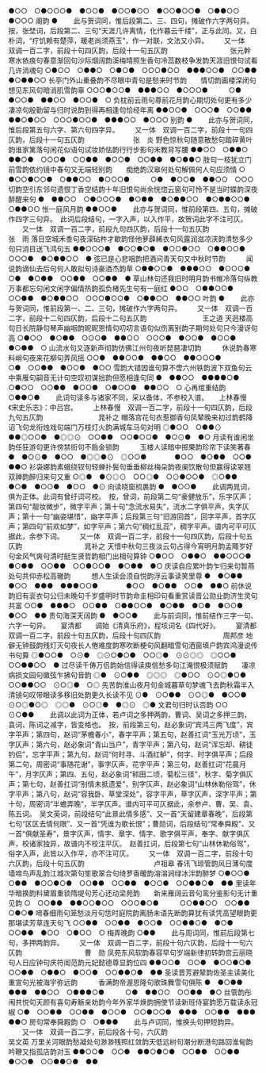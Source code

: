 <!-- { "loadSidebar": true } -->
●○○　○●○○○●　●○○●　●○○●○○　●○○●○○●　○●●○○　●○○○
阁韵
●
   　　此与贺词同，惟后段第二、三、四句，摊破作六字两句异。　按，张埜词，后段第二、三句“天涯几许离情，化作暮云千缕”，正与此同。又，白朴词，“疗饥赖有楚萍，暖老尚须燕玉”，作一对联，文法又小异。 
　　又一体　双调一百二字，前段十句四仄韵，后段十一句五仄韵　　　　　　　　　张元幹
寒水依痕句春意渐回句沙际烟阔韵溪梅晴照生香句冷蕊数枝争发韵天涯旧恨句试看几许消魂句
○●○○　○●●○　○●○●　○○○●○○　●●●○○●　○○●●　●○●●○○
长亭门外山重叠韵不尽眼中青句是愁来时节韵　　情切韵画楼深闭句想见东风句暗消肌雪韵辜
○○○●○○●　●●●○○　●○○○●　　　○●　●○○●　●●○○　●○○●　○
负枕前云雨句尊前花月韵心期切处句更有多少凄凉句殷勤留与归时说韵到得再相逢句恰经年离
●●○○●　○○○●　○○●●　●●○●○○　○○○●○○●　●●●○○　●○○○
别韵
●
   　　此亦与贺词同，惟后段第五句六字、第六句四字异。 
　　又一体　双调一百二字，前段十一句四仄韵，后段十一句五仄韵　　　　　　　张　炎
野色惊秋句随意散愁句踏碎黄叶韵谁家篱落句闲花似语句试妆娇怯韵行行步影句未教背写腰
●●○○　○●●○　●●○●　○○○●　○○●●　●○○●　○○●●　●○●●○
肢句一枝犹立门前雪韵依约镜中春句又无端轻别韵　　痴绝韵汉皋何处句解佩何人句应须情
○　●○○●○○●　○●●○○　●○○○●　　　○●　●○○●　●●○○　○○○
切韵空引东邻句遗恨丁香空结韵十年旧恨句尚余恍惚云窗句可怜不是当时蝶韵深夜醉醒来句
●　●●○○　○●○○○●　●○●●　●○●●○○　●○●●○○●　○●●○○
怅一庭风月韵
●●○○●
   　　此亦与贺词同，惟前段第四、五句，摊破作四字三句异。　此词后段结句，一字入声，以入作平，故贺词此字不注可仄。 
　　又一体　双调一百二字，前段九句四仄韵，后段十一句五仄韵　　　　　　　　　张　雨
落日空城禾黍句夜深砧杵才歇韵怪他萝薜絺衣句风露润滋凉浃韵清愁多少句只消目送飞鸿句五
●●○○○●　●○○●○●　●○○●○○　○●●○○●　○○○●　●○●●○○　●
弦已是心悲咽韵把酒问青天句又中秋时节韵　　　闻说韵谪仙去后句何人敢拟句诗豪酒杰韵草
○●●○○●　●●●○○　●○○○●　　　　○●　●○●●　○○●●　○○●●　●
草山林句还我旧时明月韵书帷冷落句纵教万事都忘句闲文闲字偏情热韵孤负楮先生句有一庭红
●○○　○●●○○●　○○●●　●○●●○○　○○○●○○●　○●●○○　●●○○
叶韵
●
   　　此亦与贺词同，惟前段第一、二、三句，摊破作六字两句异。 
　　又一体　双调一百二字，前段十二句四仄韵，后段十二句五仄韵　　　　　　　　王之道
天迥楼高句日长院静句琴声幽咽韵昵昵恩情句叨叨言语句似伤离别韵子期何处句只今漫讶句高
○●○○　●○●●　○○○●　●●○○　○○○●　●○○●　●○○●　●○●●　○
山流水句又逐新声彻韵彷佛江州句夜听琵琶凄切韵　　　休说韵春寒料峭句夜来花柳句弄风摇
○○●　●●○○●　●●○○　●●○○○●　　　　○●　○○●●　●○○●　●○○
雪韵大错因谁句算不啻六州铁韵波下双鱼句云中乘雁句嗣音无计句空叹初谋拙韵但愿相逢句同
●　●●○○　●●●●○●　○●○○　○○●●　●○○●　○●○○●　●●○○　○
心再绾重结韵
○●●○●
   　　此词句读多与诸家不同，采以备体，不参校入谱。 
　
上林春慢　　《宋史乐志》：中吕宫。
　　上林春慢　双调一百二字，前段十一句四仄韵，后段九句五仄韵　　　　　　　　晁补之
帽落宫花句衣惹御香句凤辇晚来初过韵鹤降诏飞句龙衔烛戏句端门万枝灯火韵满城车马句对明
◎●○○　○●●⊙　●●◎○○●　●◎◎⊙　○○●●　○○●○○●　●○⊙●　●○
月读有谁闲坐韵任狂游句更许傍禁街句不扃金锁韵　　　玉楼人读暗中掷果韵珍帘下读笑著春
●　●○⊙●　●○○　●◎◎●⊙　◎○○●　　　　●○○　●○●●　○○●　●●○
衫袅娜韵素蛾绕钗句轻蝉扑鬓句垂垂柳丝梅朵韵夜阑饮散句但赢得读翠翘双亸韵醉归来句又重
○◎●　●⊙◎⊙　○○◎●　○⊙●○○●　◎○●●　●○●　●○○●　●○○　●⊙
向读晓窗梳裹韵
●　●○○●
   　　此调两晁词，俱为正体。此词有曾纡词可校。　按，曾词，前段第二句“豪健放乐”，乐字仄声；第四句“靓妆微步”，微字平声；第十句“念流水易失”，流水二字俱平声，失字仄声；第十一句“幽姿堪惜”，幽字平声；后段第三句“旧游回首”，回字平声，首字仄声；第四句“前欢如梦”，如字平声；第六句“稠红乱蕊”，稠字平声。谱内可平可仄据此，余参下词。 
　　又一体　双调一百二字，前段十一句四仄韵，后段十句五仄韵　　　　　　　　　晁补之
天惜中秋句三夜淡云句占得今宵明月韵孟陬岁好句金风气爽句清时挺生贤哲韵相门出相句算钟
○●○○　○●●○　●●○○○●　●○●●　○○●●　○○●○○●　●○●●　●○
庆读自应累叶韵乍归来句暂燕处句共仰赤松高辙韵　　　想人生读会须自悦韵浮云事读笑里尊
●　●○●●　●○○　●●●　●●●○○●　　　　●○○　●○●●　○○●　●●○
前休说韵旧有衮衣句公归未晚句千岁盛明时节韵命圭相印句看重赏读晋公勋业韵济生灵句共富
○○●　●●●○　○○●●　○●●○○●　●○●●　●○●　●○○●　●○○　●●
贵句海深天阔韵
●　●○○●
   　　此与前词同，惟前结作三字一句、六字一句异。 
　
宴清都　　调始《清真乐府》，程垓词名《四代好》。
　　宴清都　双调一百二字，前段十句五仄韵，后段十句四仄韵　　　　　　　　　周邦彦
地僻无钟鼓韵残灯灭句夜长人倦难度韵寒吹断梗句风翻暗雪句洒窗填户韵宾鸿漫说传书句算
◎●○○●　○⊙●　◎⊙○●○●　○○◎●　⊙⊙◎◎　◎○○●　○○●●○○　●
过尽读千俦万侣韵始信得读庾信愁多句江淹恨极须赋韵　　凄凉病损文园句徽弦乍拂句音韵
◎●　⊙○●●　◎◎◎　◎●○○　⊙○◎●○●　　　○○●●○○　⊙○◎●　○◎
先苦韵淮山夜月句金城暮草句梦魂飞去韵秋霜半入清镜句叹带眼读多移旧处韵更久长读不见
⊙●　⊙○●●　⊙○◎●　●○○●　⊙○◎●○◎　◎◎●　⊙○◎●　●◎⊙　◎●
文君句归时认否韵
○○　⊙○●● 
   　　此调以此词为正体，若卢词之多押两韵，曹词、吴词之多押三韵，袁词、陈词之减字，皆变格也。　按，前段第三句，赵必象词“宾鸿三两飞度”，宾字平声；第四句，赵词“茅檐春小”，春字平声；第五句，赵善扛词“玉光万顷”，玉字仄声；第六句，赵必象词“青山当户”，青字平声；第八句，赵词“浑忘却、耕徒钓侣”，忘字平声；第九句，赵词“何时寻、斗酒红鲈”，何字、时字俱平声；后段第二句，周密词“事随花谢”，事字仄声，花字平声；第三句，赵善扛词“花晨月午”，月字仄声；第四、五句，赵必象词“秫田二顷，菊松三径”，秋字、菊字俱仄声；第七句，赵善扛词“别情未抵遗爱”，别字仄声，赵必象词“山林休勒俗驾”，休字平声；第八句，赵词“容我卧、草堂深处”，容字平声，草字仄声，深字平声；第十句，周密词“半蟾弄晚”，半字仄声。谱内可平可仄据此，余参卢、曹、吴、袁、陈五词。　吴文英词，前段结句“此景此情多感”、又一首“天留建章春晚”，后段第七句“区区去情何限”、又一首“凭谁为歌长恨”；曹勋词，后段结句“常奉舜殿”、又一首“俱献圣寿”，景字仄声，情字、章字、情字、歌字俱平声，奉字、献字俱仄声，校诸家独异，故谱内不校注平仄。　赵善扛词，后段第七句“山林休勒俗驾”，俗字入声，此皆以入作平，亦不注可仄。 
　　又一体　双调一百二字，前段十句六仄韵，后段十句五仄韵　　　　　　　　　　卢祖皋
春讯飞琼管韵风日薄句度墙啼鸟声乱韵江城次第句笙歌翠合句绮罗香暖韵溶溶涧绿冰泮韵醉梦
○●○○●　○●●　●○○●○●　○○●●　○○●●　●○○●　○○●●○●　●●
里读年华暗换韵料黛眉重锁隋堤句芳心还动梁苑韵　　新来雁阔云音句鸾分鉴影句无计重见韵
○　○○●●　●●○○●○○　○○○●○●　　　○○●●○○　○○●●　○●○●
啼春细雨句笼愁淡月句恁时庭院韵离肠未语先断韵算犹有读凭高望眼韵更那堪读芳草连天句飞
○○●●　○○●●　●○○●　○○●●○●　●○●　○○●●　●○○　○●○○　○
梅弄晚韵
○●●
   　　此与周词同，惟前后段第七句，多押两韵异。 
　　又一体　双调一百二字，前段十句六仄韵，后段十一句六仄韵　　　　　　　　　曹　勋
凤苑东风软韵春容早句岁端新律初转韵宫云丽晓句人日应钟句庆符闺范韵元妃懿德尊显韵位四
●●○○●　○○●　●○○●○●　○○●●　○●●○　●○○●　○○●●○●　●●
圣读晋芳避辇韵佐圣主读美化重宣句光被海宇弥远韵　　　香满韵帝渥恩隆句歌珠舞雪句俱陈
●　●○●●　●●●　●●○○　○●●●○●　　　○●　●●○○　○○●●　●○
丝管韵彤闱共悦句天颜有喜句寿觞亲劝韵今年外家华焕韵拥使节读新班侍宴韵愿万载读永冠椒
○●　○○●●　○○●●　●○○●　○○●○○●　●●●　○○●●　●●●　●●○
房句常奉舜殿韵
○　○●●●
   　　此与卢词同，惟换头句押短韵异。 
　　又一体　双调一百二字，前后段各十句，六仄韵　　　　　　　　　　　　　　吴文英
万里关河眼韵愁凝处句渺渺残照红敛韵天低远树句潮分断港句路回淮甸韵吟鞭又指孤店韵对玉
●●○○●　○○●　●●○●○●　○○●●　○○●●　●○○●　○○●●○●　●●
